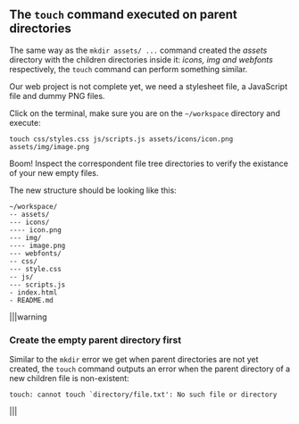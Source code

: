 ## The `touch` command executed on parent directories

The same way as the `mkdir assets/ ...` command created the _assets_ directory with the children directories inside it: _icons, img and webfonts_ respectively, the `touch` command can perform something similar. 

Our web project is not complete yet, we need a stylesheet file, a JavaScript file and dummy PNG files.

Click on the terminal, make sure you are on the `~/workspace` directory and execute:

```
touch css/styles.css js/scripts.js assets/icons/icon.png assets/img/image.png
```

Boom! Inspect the correspondent file tree directories to verify the existance of your new empty files.

The new structure should be looking like this:

```
~/workspace/
-- assets/
--- icons/
---- icon.png
--- img/
---- image.png
--- webfonts/
-- css/
--- style.css
-- js/
--- scripts.js
- index.html
- README.md
```

|||warning
### Create the empty parent directory first
Similar to the `mkdir` error we get when parent directories are not yet created, the `touch` command outputs an error when the parent directory of a new children file is non-existent:

```
touch: cannot touch `directory/file.txt': No such file or directory
```

|||